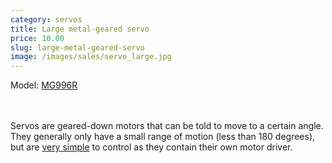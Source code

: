 ```yaml
---
category: servos
title: Large metal-geared servo
price: 10.00
slug: large-metal-geared-servo
image: /images/sales/servo_large.jpg
---
```

Model: <a href="http://www.towerpro.com.tw/driver/drivers/Towerpro%20servo%20spec.pdf">MG996R</a>

<br><br>Servos are geared-down motors that can be told to move to a certain angle. They generally only have a small range of motion (less than 180 degrees), but are <a href="https://www.arduino.cc/en/Reference/Servo">very simple</a> to control as they contain their own motor driver.
